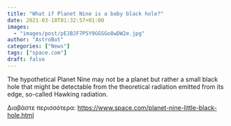 ```yaml
---
title: "What if Planet Nine is a baby black hole?"
date: 2021-03-18T01:32:57+01:00
images:
  - "images/post/pEJBJF7P5Y9GGSGo8wDW2e.jpg"
author: "AstroBot"
categories: ["News"]
tags: ["space.com"]
draft: false
---
```


The hypothetical Planet Nine may not be a planet but rather a small black hole that might be detectable from the theoretical radiation emitted from its edge, so-called Hawking radiation. 

Διαβάστε περισσότερα: https://www.space.com/planet-nine-little-black-hole.html
